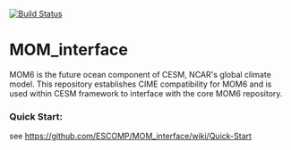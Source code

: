 [![Build Status](https://travis-ci.org/ESCOMP/MOM_interface.svg?branch=master)](https://travis-ci.org/ESCOMP/MOM_interface)

# MOM_interface

MOM6 is the future ocean component of CESM, NCAR's global climate model. This repository establishes CIME compatibility for MOM6 and is used within CESM framework to interface with the core MOM6 repository.

### Quick Start: 
see https://github.com/ESCOMP/MOM_interface/wiki/Quick-Start
